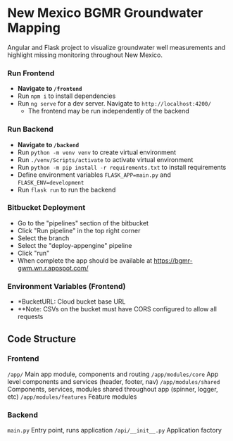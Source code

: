 # New Mexico BGMR Groundwater Mapping
Angular and Flask project to visualize groundwater well measurements and highlight missing monitoring throughout New Mexico.

### Run Frontend
- **Navigate to `/frontend`**
- Run `npm i` to install dependencies
- Run `ng serve` for a dev server. Navigate to `http://localhost:4200/`
  - The frontend may be run independently of the backend

### Run Backend

- **Navigate to `/backend`**
- Run `python -m venv venv` to create virtual environment
- Run `./venv/Scripts/activate` to activate virtual environment
- Run `python -m pip install -r requirements.txt` to install requirements
- Define environment variables `FLASK_APP=main.py` and `FLASK_ENV=development`
- Run `flask run` to run the backend

### Bitbucket Deployment
- Go to the "pipelines" section of the bitbucket
- Click "Run pipeline" in the top right corner
- Select the branch
- Select the "deploy-appengine" pipeline
- Click "run"
- When complete the app should be available at https://bgmr-gwm.wn.r.appspot.com/

### Environment Variables (Frontend)
- *BucketURL: Cloud bucket base URL
- **Note: CSVs on the bucket must have CORS configured to allow all requests

## Code Structure

### Frontend
`/app/` Main app module, components and routing
`/app/modules/core` App level components and services (header, footer, nav)
`/app/modules/shared` Components, services, modules shared throughout app (spinner, logger, etc)
`/app/modules/features` Feature modules

### Backend
`main.py` Entry point, runs application
`/api/__init__.py` Application factory
